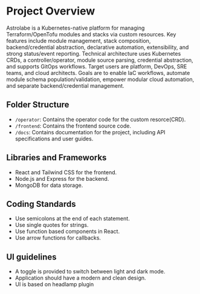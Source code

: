 # Project Overview

Astrolabe is a Kubernetes-native platform for managing Terraform/OpenTofu modules and stacks via custom resources. Key features include module management, stack composition, backend/credential abstraction, declarative automation, extensibility, and strong status/event reporting. Technical architecture uses Kubernetes CRDs, a controller/operator, module source parsing, credential abstraction, and supports GitOps workflows. Target users are platform, DevOps, SRE teams, and cloud architects. Goals are to enable IaC workflows, automate module schema population/validation, empower modular cloud automation, and separate backend/credential management.

## Folder Structure

- `/operator`: Contains the operator code for the custom resorce(CRD).
- `/frontend`: Contains the frontend source code.
- `/docs`: Contains documentation for the project, including API specifications and user guides.

## Libraries and Frameworks

- React and Tailwind CSS for the frontend.
- Node.js and Express for the backend.
- MongoDB for data storage.

## Coding Standards

- Use semicolons at the end of each statement.
- Use single quotes for strings.
- Use function based components in React.
- Use arrow functions for callbacks.

## UI guidelines

- A toggle is provided to switch between light and dark mode.
- Application should have a modern and clean design.
- UI is based on headlamp plugin
